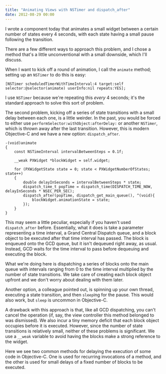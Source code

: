 ```yaml
---
title: "Animating Views with NSTimer and dispatch_after"
date: 2012-08-29 00:00
---
```


<p>I wrote a component today that animates a small widget between a certain number of states every 4 seconds, with each state having a small pause following the transition.</p>

<p>There are a few different ways to approach this problem, and I chose a method that's a little unconventional with a small downside, which I'll discuss. </p>

<p>When I want to kick off a round of animation, I call the <code>animate</code> method; setting up an <code>NSTimer</code> to do this is easy:</p>

<pre><code>[NSTimer scheduledTimerWithTimeInterval:4 target:self selector:@selector(animate) userInfo:nil repeats:YES];
</code></pre>

<p>I use <code>NSTimer</code> because we're repeating this <em>every</em> 4 seconds; it's the standard approach to solve this sort of problem.</p>

<p>The second problem, kicking off a series of state transitions with a small delay between each one, is a little weirder. In the past, you would be forced to either use <code>performSelector:withObject:afterDelay:</code> or another <code>NSTimer</code>, which is thrown away after the last transition. However, this is modern Objective-C and we have a new option: <code>dispatch_after</code>.</p>

<pre><code>-(void)animate
{
    const NSTimeInterval intervalBetweenSteps = 0.1f;

    __weak PXWidget *blockWidget = self.widget;

    for (PXWidgetState state = 0; state &lt; PXWidgetNumberOfStates; state++)
    {
        double delayInSeconds = intervalBetweenSteps * state;
        dispatch_time_t popTime = dispatch_time(DISPATCH_TIME_NOW, delayInSeconds * NSEC_PER_SEC);
        dispatch_after(popTime, dispatch_get_main_queue(), ^(void){
            blockWidget.animationState = state;
        });
    }
}
</code></pre>

<p>This may seem a little peculiar, especially if you haven't used <code>dispatch_after</code> before. Essentially, what it does is take a parameter representing a time interval, a Grand Central Dispatch queue, and a block object to be executed after that time interval has passed. The block is enqueued onto the GCD queue, but it isn't dequeued right away, as usual. Instead, GCD waits for the time interval to pass before dequeuing and executing the block.</p>

<p>What we're doing here is dispatching a series of blocks onto the main queue with intervals ranging from 0 to the time interval multiplied by the number of state transitions. We take care of creating each block object upfront and we don't worry about dealing with them later.</p>

<p>Another option, a colleague pointed out, is spinning up your own thread, executing a state transition, and then <code>sleep</code>ing for the pause. This would also work, but <code>sleep</code> is uncommon in Objective-C.</p>

<p>A drawback with this approach is that, like all GCD dispatching, you can't cancel the operation (if, say, the view controller this method belonged to was dismissed). We also incur a tiny memory deficit that each block object occupies before it is executed. However, since the number of state transitions is relatively small, neither of these problems is significant. We use a <code>__weak</code> variable to avoid having the blocks make a strong reference to the widget.</p>

<p>Here we see two common methods for delaying the execution of some code in Objective-C. One is used for recurring invocations of a method, and the other is used for small delays of a fixed number of blocks to be executed. </p>

<!-- more -->

